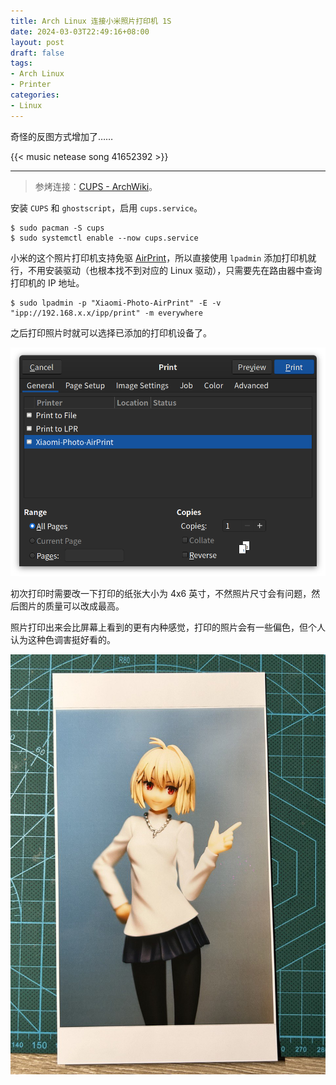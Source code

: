 ```yaml
---
title: Arch Linux 连接小米照片打印机 1S
date: 2024-03-03T22:49:16+08:00
layout: post
draft: false
tags:
- Arch Linux
- Printer
categories:
- Linux
---
```


奇怪的反图方式增加了……

<!--more-->

{{< music netease song 41652392 >}}

----

> 参烤连接：[CUPS - ArchWiki](https://wiki.archlinux.org/title/CUPS#Permissions)。

安装 `CUPS` 和 `ghostscript`，启用 `cups.service`。

```console
$ sudo pacman -S cups
$ sudo systemctl enable --now cups.service
```

小米的这个照片打印机支持免驱 [AirPrint](https://en.wikipedia.org/wiki/AirPrint)，所以直接使用 `lpadmin` 添加打印机就行，不用安装驱动（也根本找不到对应的 Linux 驱动），只需要先在路由器中查询打印机的 IP 地址。

```console
$ sudo lpadmin -p "Xiaomi-Photo-AirPrint" -E -v "ipp://192.168.x.x/ipp/print" -m everywhere
```

之后打印照片时就可以选择已添加的打印机设备了。

![](images/1.png)

初次打印时需要改一下打印的纸张大小为 4x6 英寸，不然照片尺寸会有问题，然后图片的质量可以改成最高。

照片打印出来会比屏幕上看到的更有内种感觉，打印的照片会有一些偏色，但个人认为这种色调害挺好看的。

![](images/2.jpg)
